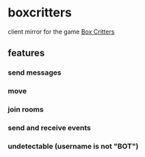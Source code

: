 # boxcritters

client mirror for the game [Box Critters](https://boxcritters.com/)

## features

### send messages
### move
### join rooms
### send and receive events
### undetectable (username is not "BOT")